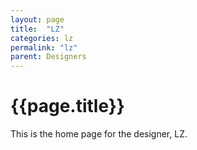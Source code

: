 ```yaml
---
layout: page
title:  "LZ"
categories: lz
permalink: "lz"
parent: Designers
---
```

# {{page.title}}

This is the home page for the designer, LZ.
